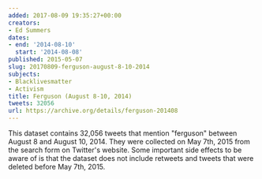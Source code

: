 ```yaml
---
added: 2017-08-09 19:35:27+00:00
creators:
- Ed Summers
dates:
- end: '2014-08-10'
  start: '2014-08-08'
published: 2015-05-07
slug: 20170809-ferguson-august-8-10-2014
subjects:
- Blacklivesmatter
- Activism
title: Ferguson (August 8-10, 2014)
tweets: 32056
url: https://archive.org/details/ferguson-201408
---
```


This dataset contains 32,056 tweets that mention "ferguson" between August 8 and August 10, 2014. They were collected on May 7th, 2015 from the search form on Twitter's website. Some important side effects to be aware of is that the dataset does not include retweets and tweets that were deleted before May 7th, 2015.
